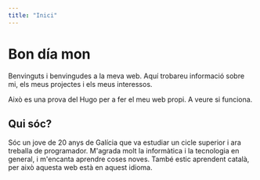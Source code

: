 ```yaml
---
title: "Inici"
---
```


# Bon día mon

Benvinguts i benvingudes a la meva web. Aquí trobareu informació sobre mi, els meus projectes i els meus interessos.

Això es una prova del Hugo per a fer el meu web propi. A veure si funciona.

## Qui sóc?

Sóc un jove de 20 anys de Galícia que va estudiar un cicle superior i ara treballa de programador. M'agrada molt la informàtica i la tecnologia en general, i m'encanta aprendre coses noves. També estic aprendent català, per això aquesta web està en aquest idioma.